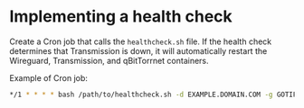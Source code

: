# Implementing a health check

Create a Cron job that calls the `healthcheck.sh` file. If the health check determines that Transmission is down, it will automatically restart the Wireguard, Transmission, and qBitTorrnet containers.

Example of Cron job:

```bash
*/1 * * * * bash /path/to/healthcheck.sh -d EXAMPLE.DOMAIN.COM -g GOTIFY_TOKEN >/dev/null 2>&1
```